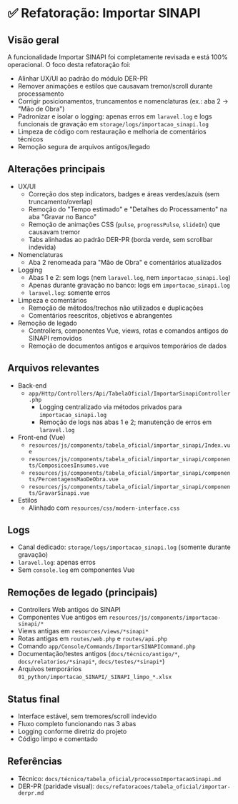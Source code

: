 # ✅ Refatoração: Importar SINAPI

## Visão geral
A funcionalidade Importar SINAPI foi completamente revisada e está 100% operacional. O foco desta refatoração foi:
- Alinhar UX/UI ao padrão do módulo DER-PR
- Remover animações e estilos que causavam tremor/scroll durante processamento
- Corrigir posicionamentos, truncamentos e nomenclaturas (ex.: aba 2 → "Mão de Obra")
- Padronizar e isolar o logging: apenas erros em `laravel.log` e logs funcionais de gravação em `storage/logs/importacao_sinapi.log`
- Limpeza de código com restauração e melhoria de comentários técnicos
- Remoção segura de arquivos antigos/legado

## Alterações principais
- UX/UI
  - Correção dos step indicators, badges e áreas verdes/azuis (sem truncamento/overlap)
  - Remoção do "Tempo estimado" e "Detalhes do Processamento" na aba "Gravar no Banco"
  - Remoção de animações CSS (`pulse`, `progressPulse`, `slideIn`) que causavam tremor
  - Tabs alinhadas ao padrão DER-PR (borda verde, sem scrollbar indevida)
- Nomenclaturas
  - Aba 2 renomeada para "Mão de Obra" e comentários atualizados
- Logging
  - Abas 1 e 2: sem logs (nem `laravel.log`, nem `importacao_sinapi.log`)
  - Apenas durante gravação no banco: logs em `importacao_sinapi.log`
  - `laravel.log`: somente erros
- Limpeza e comentários
  - Remoção de métodos/trechos não utilizados e duplicações
  - Comentários reescritos, objetivos e abrangentes
- Remoção de legado
  - Controllers, componentes Vue, views, rotas e comandos antigos do SINAPI removidos
  - Remoção de documentos antigos e arquivos temporários de dados

## Arquivos relevantes
- Back-end
  - `app/Http/Controllers/Api/TabelaOficial/ImportarSinapiController.php`
    - Logging centralizado via métodos privados para `importacao_sinapi.log`
    - Remoção de logs nas abas 1 e 2; manutenção de erros em `laravel.log`
- Front-end (Vue)
  - `resources/js/components/tabela_oficial/importar_sinapi/Index.vue`
  - `resources/js/components/tabela_oficial/importar_sinapi/components/ComposicoesInsumos.vue`
  - `resources/js/components/tabela_oficial/importar_sinapi/components/PercentagensMaoDeObra.vue`
  - `resources/js/components/tabela_oficial/importar_sinapi/components/GravarSinapi.vue`
- Estilos
  - Alinhado com `resources/css/modern-interface.css`

## Logs
- Canal dedicado: `storage/logs/importacao_sinapi.log` (somente durante gravação)
- `laravel.log`: apenas erros
- Sem `console.log` em componentes Vue

## Remoções de legado (principais)
- Controllers Web antigos do SINAPI
- Componentes Vue antigos em `resources/js/components/importacao-sinapi/*`
- Views antigas em `resources/views/*sinapi*`
- Rotas antigas em `routes/web.php` e `routes/api.php`
- Comando `app/Console/Commands/ImportarSINAPICommand.php`
- Documentação/testes antigos (`docs/técnico/antigo/*`, `docs/relatorios/*sinapi*`, `docs/testes/*sinapi*`)
- Arquivos temporários `01_python/importacao_SINAPI/_SINAPI_limpo_*.xlsx`

## Status final
- Interface estável, sem tremores/scroll indevido
- Fluxo completo funcionando nas 3 abas
- Logging conforme diretriz do projeto
- Código limpo e comentado

## Referências
- Técnico: `docs/técnico/tabela_oficial/processoImportacaoSinapi.md`
- DER-PR (paridade visual): `docs/refatoracoes/tabela_oficial/importar-derpr.md`


